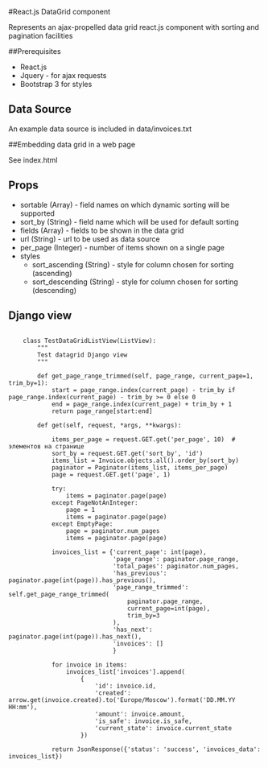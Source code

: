 #React.js DataGrid component

Represents an ajax-propelled data grid react.js component with sorting and pagination facilities

##Prerequisites

* React.js
* Jquery - for ajax requests
* Bootstrap 3 for styles

## Data Source

An example data source is included in data/invoices.txt

##Embedding data grid in a web page

See index.html

## Props

* sortable (Array) - field names on which dynamic sorting will be supported
* sort_by (String) - field name which will be used for default sorting
* fields (Array) - fields to be shown in the data grid
* url (String) - url to be used as data source
* per_page (Integer) - number of items shown on a single  page
* styles
    * sort_ascending (String) - style for column chosen for sorting (ascending)
    * sort_descending (String) - style for column chosen for sorting (descending)
    
## Django view

```

    class TestDataGridListView(ListView):
        """
        Test datagrid Django view
        """
    
        def get_page_range_trimmed(self, page_range, current_page=1, trim_by=1):
            start = page_range.index(current_page) - trim_by if page_range.index(current_page) - trim_by >= 0 else 0
            end = page_range.index(current_page) + trim_by + 1
            return page_range[start:end]
    
        def get(self, request, *args, **kwargs):
    
            items_per_page = request.GET.get('per_page', 10)  # элементов на странице
            sort_by = request.GET.get('sort_by', 'id')
            items_list = Invoice.objects.all().order_by(sort_by)
            paginator = Paginator(items_list, items_per_page)
            page = request.GET.get('page', 1)
    
            try:
                items = paginator.page(page)
            except PageNotAnInteger:
                page = 1
                items = paginator.page(page)
            except EmptyPage:
                page = paginator.num_pages
                items = paginator.page(page)
    
            invoices_list = {'current_page': int(page),
                             'page_range': paginator.page_range,
                             'total_pages': paginator.num_pages,
                             'has_previous': paginator.page(int(page)).has_previous(),
                             'page_range_trimmed': self.get_page_range_trimmed(
                                 paginator.page_range,
                                 current_page=int(page),
                                 trim_by=3
                             ),
                             'has_next': paginator.page(int(page)).has_next(),
                             'invoices': []
                             }
    
            for invoice in items:
                invoices_list['invoices'].append(
                    {
                        'id': invoice.id,
                        'created': arrow.get(invoice.created).to('Europe/Moscow').format('DD.MM.YY HH:mm'),
                        'amount': invoice.amount,
                        'is_safe': invoice.is_safe,
                        'current_state': invoice.current_state
                    })
    
            return JsonResponse({'status': 'success', 'invoices_data': invoices_list})


```


